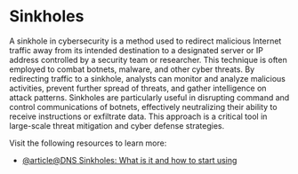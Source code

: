# Sinkholes

A sinkhole in cybersecurity is a method used to redirect malicious Internet traffic away from its intended destination to a designated server or IP address controlled by a security team or researcher. This technique is often employed to combat botnets, malware, and other cyber threats. By redirecting traffic to a sinkhole, analysts can monitor and analyze malicious activities, prevent further spread of threats, and gather intelligence on attack patterns. Sinkholes are particularly useful in disrupting command and control communications of botnets, effectively neutralizing their ability to receive instructions or exfiltrate data. This approach is a critical tool in large-scale threat mitigation and cyber defense strategies.

Visit the following resources to learn more:

- [@article@DNS Sinkholes: What is it and how to start using](https://www.threatintelligence.com/blog/dns-sinkhole)